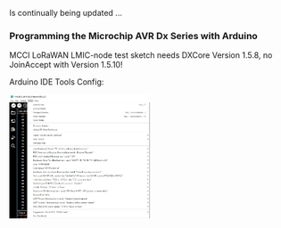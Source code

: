 Is continually being updated ...  

### Programming the Microchip AVR Dx Series with Arduino

MCCI LoRaWAN LMIC-node test sketch needs DXCore Version 1.5.8, no JoinAccept with Version 1.5.10!

Arduino IDE Tools Config:

<img src="../Images/Arduino_IDE_Tools_Config.jpg" alt="polylab" width="50%">  
